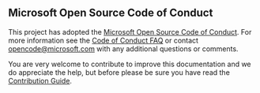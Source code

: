 ## Microsoft Open Source Code of Conduct
This project has adopted the [Microsoft Open Source Code of Conduct](https://opensource.microsoft.com/codeofconduct/).
For more information see the [Code of Conduct FAQ](https://opensource.microsoft.com/codeofconduct/faq/) or contact [opencode@microsoft.com](mailto:opencode@microsoft.com) with any additional questions or comments.

You are very welcome to contribute to improve this documentation and we do appreciate the help, but before please be sure you have read the [Contribution Guide](https://docs.microsoft.com/contribute).
